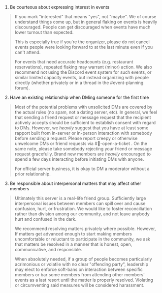 1. Be courteous about expressing interest in events
> If you mark "interested" that means "yes", not "maybe". We of course understand things come up, but in general flaking on events is heavily discouraged. People can get discouraged when events have much lower turnout than expected. 
> 
> This is especially true if you're the organizer, please do not cancel events people were looking forward to at the last minute even if you can't attend.
> 
> For events that need accurate headcounts (e.g. restaurant reservations), repeated flaking may warrant (minor) action. We also recommend not using the Discord event system for such events, or similar limited capacity events, but instead organizing with people directly (whether privately or in a thread in the #event-planning forum).

2. Have an existing relationship when DMing someone for the first time
> Most of the potential problems with unsolicited DMs are covered by the actual rules (no spam, not a dating server, etc). In general, we feel that sending a friend request or message request that the recipient actively accepts should be sufficient to establish consent with regard to DMs. However, we *heavily* suggest that you have at least some rapport built from in-server or in-person interaction with somebody before sending a request. Please report creepy or otherwise unwelcome DMs or friend requests via #🎫-open-a-ticket . On the same note, please take somebody rejecting your friend or message request gracefully. Brand new members are *heavily* encouraged to spend a few days interacting before initiating DMs with anyone.
> 
> For official server business, it is okay to DM a moderator without a prior relationship.

3. Be responsible about interpersonal matters that may affect other members
> Ultimately this server is a real-life friend group. Sufficiently large interpersonal issues between members can spill over and cause confusion, hurt, or frustration. We would like to foster reconciliation rather than division among our community, and not leave anybody hurt and confused in the dark.
> 
> We recommend resolving matters privately where possible. However, If matters get advanced enough to start making members uncomfortable or reluctant to participate in the community, we ask that matters be resolved in a manner that is honest, open, communicative, and responsible. 
> 
> When absolutely needed, if a group of people becomes particularly acrimonious or volatile with no clear "offending party", leadership may elect to enforce soft-bans on interaction between specific members or bar some members from attending other members' events as a last resort until the matter is properly resolved. Violating or circumventing said measures will be considered harassment.